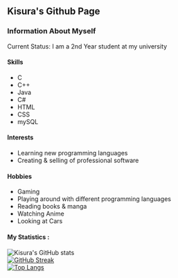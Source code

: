 <h2>Kisura's Github Page</h2>

### Information About Myself 
<p>
     Current Status: I am a 2nd Year student at my university <br>
</p>

#### Skills
<ul>
  <li>C</li>
  <li>C++</li>
  <li>Java</li>
  <li>C#</li>
  <li>HTML</li>
  <li>CSS</li>
  <li>mySQL</li>
</ul>

#### Interests
- Learning new programming languages
- Creating & selling of professional software

#### Hobbies
- Gaming
- Playing around with different programming languages
- Reading books & manga
- Watching Anime
- Looking at Cars

####  My Statistics :
![Kisura's GitHub stats](https://github-readme-stats.vercel.app/api?username=KisuraWSP&show_icons=true)<br>
[![GitHub Streak](https://github-readme-streak-stats.herokuapp.com?user=KisuraWSP)](https://git.io/streak-stats)<br>
[![Top Langs](https://github-readme-stats.vercel.app/api/top-langs/?username=KisuraWSP&langs_count=8)](https://github.com/anuraghazra/github-readme-stats)<br>

<!--
**KisuraWSP/KisuraWSP** is a ✨ _special_ ✨ repository because its `README.md` (this file) appears on your GitHub profile.

Here are some ideas to get you started:

- 🔭 I’m currently working ...
- 🌱 I’m currently learning ...
- 👯 I’m looking to collaborate on ...
- 🤔 I’m looking for help with ...
- 💬 Ask me about ...
- 📫 How to reach me: ...
- 😄 Pronouns: ...
- ⚡ Fun fact: ...
-->
